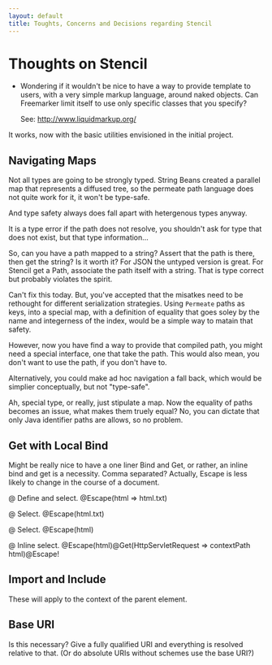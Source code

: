 ```yaml
---
layout: default
title: Toughts, Concerns and Decisions regarding Stencil
---
```


# Thoughts on Stencil

 * Wondering if it wouldn't be nice to have a way to provide template to users,
   with a very simple markup language, around naked objects. Can Freemarker
   limit itself to use only specific classes that you specify?

   See: http://www.liquidmarkup.org/

It works, now with the basic utilities envisioned in the initial project.

## Navigating Maps

Not all types are going to be strongly typed. String Beans created a parallel
map that represents a diffused tree, so the permeate path language does not
quite work for it, it won't be type-safe.

And type safety always does fall apart with hetergenous types anyway.

It is a type error if the path does not resolve, you shouldn't ask for type that
does not exist, but that type information...

So, can you have a path mapped to a string? Assert that the path is there, then
get the string? Is it worth it? For JSON the untyped version is great. For
Stencil get a Path, associate the path itself with a string. That is type
correct but probably violates the spirit.

Can't fix this today. But, you've accepted that the misatkes need to be
rethought for different serialization strategies. Using `Permeate` paths as
keys, into a special map, with a definition of equality that goes soley by the
name and integerness of the index, would be a simple way to matain that safety.

However, now you have find a way to provide that compiled path, you might need a
special interface, one that take the path. This would also mean, you don't want
to use the path, if you don't have to.

Alternatively, you could make ad hoc navigation a fall back, which would be
simplier conceptually, but not "type-safe".

Ah, special type, or really, just stipulate a map. Now the equality of paths
becomes an issue, what makes them truely equal? No, you can dictate that only
Java identifier paths are allows, so no problem.

## Get with Local Bind

Might be really nice to have a one liner Bind and Get, or rather, an inline bind
and get is a necessity. Comma separated? Actually, Escape is less likely to
change in the course of a document.

@ Define and select.
@Escape(html => html.txt)

@ Select.
@Escape(html.txt)

@ Select.
@Escape(html)

@ Inline select.
@Escape(html)@Get(HttpServletRequest => contextPath html)@Escape!

## Import and Include

These will apply to the context of the parent element.

## Base URI

Is this necessary? Give a fully qualified URI and everything is resolved
relative to that. (Or do absolute URIs without schemes use the base URI?)

